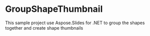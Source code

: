# GroupShapeThumbnail
This sample project use Aspose.Slides for .NET to group the shapes together and create shape thumbnails
